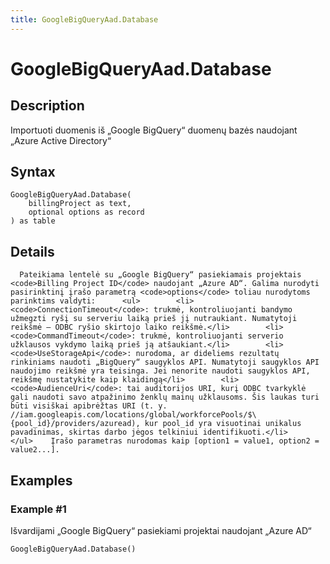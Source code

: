 ```yaml
---
title: GoogleBigQueryAad.Database
---
```


# GoogleBigQueryAad.Database


## Description

Importuoti duomenis iš „Google BigQuery“ duomenų bazės naudojant „Azure Active Directory“


## Syntax

```powerquery
GoogleBigQueryAad.Database(
    billingProject as text,
    optional options as record
) as table
```


## Details

      Pateikiama lentelė su „Google BigQuery“ pasiekiamais projektais <code>Billing Project ID</code> naudojant „Azure AD“. Galima nurodyti pasirinktinį įrašo parametrą <code>options</code> toliau nurodytoms parinktims valdyti:      <ul>        <li><code>ConnectionTimeout</code>: trukmė, kontroliuojanti bandymo užmegzti ryšį su serveriu laiką prieš jį nutraukiant. Numatytoji reikšmė – ODBC ryšio skirtojo laiko reikšmė.</li>        <li><code>CommandTimeout</code>: trukmė, kontroliuojanti serverio užklausos vykdymo laiką prieš ją atšaukiant.</li>        <li> <code>UseStorageApi</code>: nurodoma, ar dideliems rezultatų rinkiniams naudoti „BigQuery“ saugyklos API. Numatytoji saugyklos API naudojimo reikšmė yra teisinga. Jei nenorite naudoti saugyklos API, reikšmę nustatykite kaip klaidingą</li>        <li> <code>AudienceUri</code>: tai auditorijos URI, kurį ODBC tvarkyklė gali naudoti savo atpažinimo ženklų mainų užklausoms. Šis laukas turi būti visiškai apibrėžtas URI (t. y. //iam.googleapis.com/locations/global/workforcePools/$\{pool_id}/providers/azuread), kur pool_id yra visuotinai unikalus pavadinimas, skirtas darbo jėgos telkiniui identifikuoti.</li>      </ul>    Įrašo parametras nurodomas kaip [option1 = value1, option2 = value2...].    


## Examples

### Example #1 
Išvardijami „Google BigQuery“ pasiekiami projektai naudojant „Azure AD“
```powerquery
GoogleBigQueryAad.Database()
```



